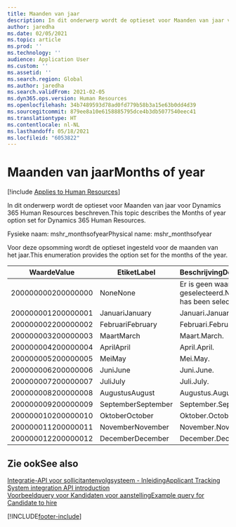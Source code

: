 ```yaml
---
title: Maanden van jaar
description: In dit onderwerp wordt de optieset voor Maanden van jaar voor Dynamics 365 Human Resources beschreven.
author: jaredha
ms.date: 02/05/2021
ms.topic: article
ms.prod: ''
ms.technology: ''
audience: Application User
ms.custom: ''
ms.assetid: ''
ms.search.region: Global
ms.author: jaredha
ms.search.validFrom: 2021-02-05
ms.dyn365.ops.version: Human Resources
ms.openlocfilehash: 34b7489593d78ad0fd779b58b3a15e63b0dd4d39
ms.sourcegitcommit: 879ee8a10e6158885795dce4b3db5077540eec41
ms.translationtype: HT
ms.contentlocale: nl-NL
ms.lasthandoff: 05/18/2021
ms.locfileid: "6053822"
---
```

# <a name="months-of-year"></a><span data-ttu-id="5847e-103">Maanden van jaar</span><span class="sxs-lookup"><span data-stu-id="5847e-103">Months of year</span></span>

[!include [Applies to Human Resources](../includes/applies-to-hr.md)]

<span data-ttu-id="5847e-104">In dit onderwerp wordt de optieset voor Maanden van jaar voor Dynamics 365 Human Resources beschreven.</span><span class="sxs-lookup"><span data-stu-id="5847e-104">This topic describes the Months of year option set for Dynamics 365 Human Resources.</span></span>

<span data-ttu-id="5847e-105">Fysieke naam: mshr_monthsofyear</span><span class="sxs-lookup"><span data-stu-id="5847e-105">Physical name: mshr_monthsofyear</span></span>

<span data-ttu-id="5847e-106">Voor deze opsomming wordt de optieset ingesteld voor de maanden van het jaar.</span><span class="sxs-lookup"><span data-stu-id="5847e-106">This enumeration provides the option set for the months of the year.</span></span>

| <span data-ttu-id="5847e-107">Waarde</span><span class="sxs-lookup"><span data-stu-id="5847e-107">Value</span></span> | <span data-ttu-id="5847e-108">Etiket</span><span class="sxs-lookup"><span data-stu-id="5847e-108">Label</span></span> | <span data-ttu-id="5847e-109">Beschrijving</span><span class="sxs-lookup"><span data-stu-id="5847e-109">Description</span></span> |
| --- | --- | --- |
| <span data-ttu-id="5847e-110">200000000</span><span class="sxs-lookup"><span data-stu-id="5847e-110">200000000</span></span> | <span data-ttu-id="5847e-111">None</span><span class="sxs-lookup"><span data-stu-id="5847e-111">None</span></span> | <span data-ttu-id="5847e-112">Er is geen waarde geselecteerd.</span><span class="sxs-lookup"><span data-stu-id="5847e-112">No value has been selected.</span></span> |
| <span data-ttu-id="5847e-113">200000001</span><span class="sxs-lookup"><span data-stu-id="5847e-113">200000001</span></span> | <span data-ttu-id="5847e-114">Januari</span><span class="sxs-lookup"><span data-stu-id="5847e-114">January</span></span> | <span data-ttu-id="5847e-115">Januari.</span><span class="sxs-lookup"><span data-stu-id="5847e-115">January.</span></span> |
| <span data-ttu-id="5847e-116">200000002</span><span class="sxs-lookup"><span data-stu-id="5847e-116">200000002</span></span> | <span data-ttu-id="5847e-117">Februari</span><span class="sxs-lookup"><span data-stu-id="5847e-117">February</span></span> | <span data-ttu-id="5847e-118">Februari.</span><span class="sxs-lookup"><span data-stu-id="5847e-118">February.</span></span> |
| <span data-ttu-id="5847e-119">200000003</span><span class="sxs-lookup"><span data-stu-id="5847e-119">200000003</span></span> | <span data-ttu-id="5847e-120">Maart</span><span class="sxs-lookup"><span data-stu-id="5847e-120">March</span></span> | <span data-ttu-id="5847e-121">Maart.</span><span class="sxs-lookup"><span data-stu-id="5847e-121">March.</span></span> |
| <span data-ttu-id="5847e-122">200000004</span><span class="sxs-lookup"><span data-stu-id="5847e-122">200000004</span></span> | <span data-ttu-id="5847e-123">April</span><span class="sxs-lookup"><span data-stu-id="5847e-123">April</span></span> | <span data-ttu-id="5847e-124">April.</span><span class="sxs-lookup"><span data-stu-id="5847e-124">April.</span></span> |
| <span data-ttu-id="5847e-125">200000005</span><span class="sxs-lookup"><span data-stu-id="5847e-125">200000005</span></span> | <span data-ttu-id="5847e-126">Mei</span><span class="sxs-lookup"><span data-stu-id="5847e-126">May</span></span> | <span data-ttu-id="5847e-127">Mei.</span><span class="sxs-lookup"><span data-stu-id="5847e-127">May.</span></span> |
| <span data-ttu-id="5847e-128">200000006</span><span class="sxs-lookup"><span data-stu-id="5847e-128">200000006</span></span> | <span data-ttu-id="5847e-129">Juni</span><span class="sxs-lookup"><span data-stu-id="5847e-129">June</span></span> | <span data-ttu-id="5847e-130">Juni.</span><span class="sxs-lookup"><span data-stu-id="5847e-130">June.</span></span> |
| <span data-ttu-id="5847e-131">200000007</span><span class="sxs-lookup"><span data-stu-id="5847e-131">200000007</span></span> | <span data-ttu-id="5847e-132">Juli</span><span class="sxs-lookup"><span data-stu-id="5847e-132">July</span></span> | <span data-ttu-id="5847e-133">Juli.</span><span class="sxs-lookup"><span data-stu-id="5847e-133">July.</span></span> |
| <span data-ttu-id="5847e-134">200000008</span><span class="sxs-lookup"><span data-stu-id="5847e-134">200000008</span></span> | <span data-ttu-id="5847e-135">Augustus</span><span class="sxs-lookup"><span data-stu-id="5847e-135">August</span></span> | <span data-ttu-id="5847e-136">Augustus.</span><span class="sxs-lookup"><span data-stu-id="5847e-136">August.</span></span> |
| <span data-ttu-id="5847e-137">200000009</span><span class="sxs-lookup"><span data-stu-id="5847e-137">200000009</span></span> | <span data-ttu-id="5847e-138">September</span><span class="sxs-lookup"><span data-stu-id="5847e-138">September</span></span> | <span data-ttu-id="5847e-139">September.</span><span class="sxs-lookup"><span data-stu-id="5847e-139">September.</span></span> |
| <span data-ttu-id="5847e-140">200000010</span><span class="sxs-lookup"><span data-stu-id="5847e-140">200000010</span></span> | <span data-ttu-id="5847e-141">Oktober</span><span class="sxs-lookup"><span data-stu-id="5847e-141">October</span></span> | <span data-ttu-id="5847e-142">Oktober.</span><span class="sxs-lookup"><span data-stu-id="5847e-142">October.</span></span> |
| <span data-ttu-id="5847e-143">200000011</span><span class="sxs-lookup"><span data-stu-id="5847e-143">200000011</span></span> | <span data-ttu-id="5847e-144">November</span><span class="sxs-lookup"><span data-stu-id="5847e-144">November</span></span> | <span data-ttu-id="5847e-145">November.</span><span class="sxs-lookup"><span data-stu-id="5847e-145">November.</span></span> |
| <span data-ttu-id="5847e-146">200000012</span><span class="sxs-lookup"><span data-stu-id="5847e-146">200000012</span></span> | <span data-ttu-id="5847e-147">December</span><span class="sxs-lookup"><span data-stu-id="5847e-147">December</span></span> | <span data-ttu-id="5847e-148">December.</span><span class="sxs-lookup"><span data-stu-id="5847e-148">December.</span></span> |

## <a name="see-also"></a><span data-ttu-id="5847e-149">Zie ook</span><span class="sxs-lookup"><span data-stu-id="5847e-149">See also</span></span>

[<span data-ttu-id="5847e-150">Integratie-API voor sollicitantenvolgsysteem - Inleiding</span><span class="sxs-lookup"><span data-stu-id="5847e-150">Applicant Tracking System integration API introduction</span></span>](hr-admin-integration-ats-api-introduction.md)<br>
[<span data-ttu-id="5847e-151">Voorbeeldquery voor Kandidaten voor aanstelling</span><span class="sxs-lookup"><span data-stu-id="5847e-151">Example query for Candidate to hire</span></span>](hr-admin-integration-ats-api-candidate-to-hire-example-query.md)


[!INCLUDE[footer-include](../includes/footer-banner.md)]
